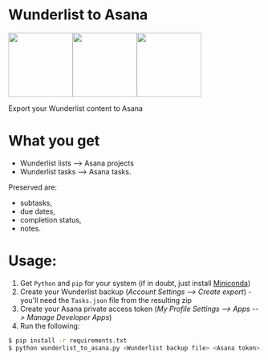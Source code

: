 # Wunderlist to Asana
<img src="https://dr0wv9n0kx6h5.cloudfront.net/664cb69d34d0ef040ff8a446e429bce8feb54b41/site/images/logo-big.png" height="128"><img src="http://virtualmarketingpro.com/app/webroot/img/vmp/arrows/Hand%20Drawn%20Arrow%20(37).png" height="128"><img src="https://freeter.io/embedding-web-apps/project-management/asana.png" height="128">

Export your Wunderlist content to Asana

# What you get
- Wunderlist lists --> Asana projects
- Wunderlist tasks --> Asana tasks.

Preserved are:

  - subtasks,
  - due dates,
  - completion status,
  - notes.

# Usage:
1. Get `Python` and `pip` for your system (if in doubt, just install [Miniconda](https://docs.conda.io/en/latest/miniconda.html))
2. Create your Wunderlist backup (*Account Settings --> Create export*) - you'll need the `Tasks.json` file from the resulting zip
3. Create your Asana private access token (*My Profile Settings --> Apps --> Manage Developer Apps*)
4. Run the following:
```sh
$ pip install -r requirements.txt
$ python wunderlist_to_asana.py <Wunderlist backup file> <Asana token> <Asana workspace name - must exist already>
```
